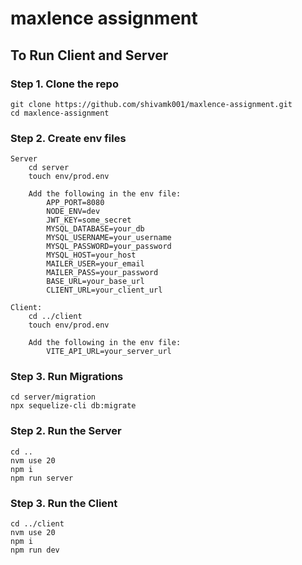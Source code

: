 # maxlence assignment
## To Run Client and Server

### Step 1. Clone the repo
    git clone https://github.com/shivamk001/maxlence-assignment.git
    cd maxlence-assignment

### Step 2. Create env files 
    Server
        cd server
        touch env/prod.env

        Add the following in the env file:
            APP_PORT=8080
            NODE_ENV=dev
            JWT_KEY=some_secret
            MYSQL_DATABASE=your_db
            MYSQL_USERNAME=your_username
            MYSQL_PASSWORD=your_password
            MYSQL_HOST=your_host
            MAILER_USER=your_email
            MAILER_PASS=your_password
            BASE_URL=your_base_url
            CLIENT_URL=your_client_url

    Client:
        cd ../client
        touch env/prod.env

        Add the following in the env file:
            VITE_API_URL=your_server_url

### Step 3. Run Migrations
    cd server/migration
    npx sequelize-cli db:migrate

### Step 2. Run the Server
    cd ..
    nvm use 20
    npm i   
    npm run server

### Step 3. Run the Client
    cd ../client
    nvm use 20
    npm i
    npm run dev
